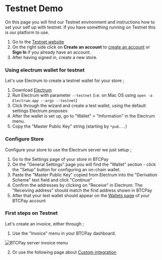 # Testnet Demo

On this page you will find our Testnet environment and instructions how to set your self up with testnet.
If you have something running on Testnet this is our platform to use.

1. Go to the [Testnet website](https://testnet.demo.btcpayserver.org/)
2. On the right side click on **Create an account** to [create an account](https://testnet.demo.btcpayserver.org/register) or **Sign In** if you already have an account.
3. After having signed in, create a new store.

### Using electrum wallet for testnet

Let's use Electrum to create a testnet wallet for your store ;

1. Download [Electrum](https://electrum.org)
2. Run Electrum with parameter `--testnet` (i.e. on Mac OS using `open -a Electrum.app --args --testnet`)
3. Click through the wizard and create a test wallet, using the default settings Electrum proposes
4. After the wallet is set up, go to "Wallet" > "Information" in the Electrum menu.
5. Copy the "Master Public Key" string (starting by `*pub...`)

### Configure Store

Configure your store to use the Electrum server we just setup ;

1. Go to the Settings page of your store in BTCPay
2. On the "General Settings" page you will find the "Wallet" section - click the "Setup" button for configuring an on-chain wallet.
3. Paste the "Master Public Key" copied from Electrum into the "Derivation Scheme" text field and click "Continue"
4. Confirm the addresses by clicking on "Receive" in Electrum: The "Receiving address" should match the first address shown in BTCPay
5. After that your test wallet should appear on the [Wallets page](https://testnet.demo.btcpayserver.org/wallets) of your BTCPay account

### First steps on Testnet

Let's create an invoice, either through ;

1. Use the "Invoice" menu in your BTCPay dashboard.

![BTCPay server invoice menu](/img/create-invoice.JPG "BTCPay Server invoice menu")

2. Or use the following page about [Custom integration](./CustomIntegration.md)
